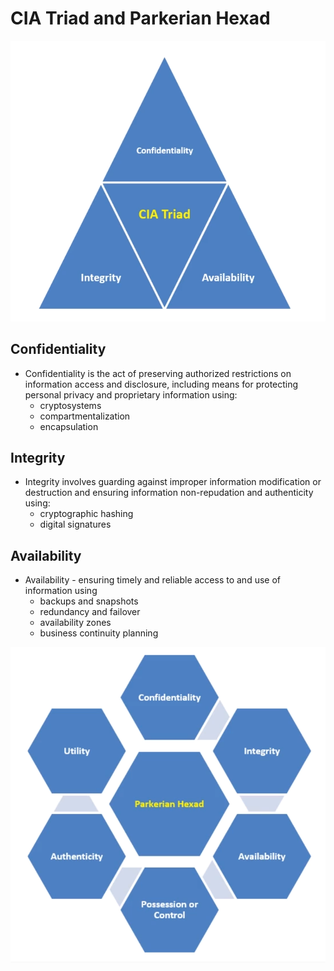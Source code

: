 # CIA Triad and Parkerian Hexad

![CIA Triad](../img/cia-triad.png)

## Confidentiality

* Confidentiality is the act of preserving authorized restrictions on information access and disclosure, including means for protecting personal privacy and proprietary information using:
    + cryptosystems
    + compartmentalization
    + encapsulation

## Integrity

* Integrity involves guarding against improper information modification or destruction and ensuring information non-repudation and authenticity using:
    + cryptographic hashing
    + digital signatures

## Availability

* Availability - ensuring timely and reliable access to and use of information using
    + backups and snapshots
    + redundancy and failover
    + availability zones
    + business continuity planning

![Parkerian Hexad](../img/parkerian-hexad.png)

